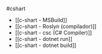 #cshart
- [[c-shart - MSBuild]]
- [[c-shart - Roslyn (compilador)]]
- [[c-shart - csc (C# Compiler)]]
- [[c-shart - dotnet run]]
- [[c-shart - dotnet build]]